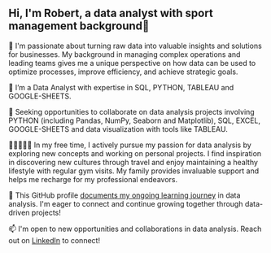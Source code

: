 ## Hi, I'm Robert, a data analyst with sport management background👋

👀 I'm passionate about turning raw data into valuable insights and solutions for businesses. My background in managing complex operations 
  and leading teams gives me a unique perspective on how data can be used to optimize processes, improve efficiency, and achieve strategic goals.

🌱 I’m a Data Analyst with expertise in SQL, PYTHON, TABLEAU and GOOGLE-SHEETS.

🤝 Seeking opportunities to collaborate on data analysis projects involving PYTHON (including Pandas, NumPy, Seaborn and Matplotlib),
    SQL, EXCEL, GOOGLE-SHEETS and data visualization with tools like TABLEAU.

👨‍💻👨‍👩‍👧‍ In my free time, I actively pursue my passion for data analysis by exploring new concepts and working on personal projects. I find inspiration in discovering new cultures through travel and enjoy maintaining a healthy lifestyle with regular gym visits. My family provides invaluable support and helps me recharge for my professional endeavors.

🌱 This GitHub profile [documents my ongoing learning journey](https://github.com/robertschopf/Data-Analytics-Portfolio) in data analysis.  I'm eager to connect and continue growing together through data-driven projects!

📫 I'm open to new opportunities and collaborations in data analysis. 
  Reach out on [LinkedIn](http://www.linkedin.com/in/robertschopf) to connect!

<!---
robertschopf/robertschopf is a ✨ special ✨ repository because its `README.md` (this file) appears on your GitHub profile.
You can click the Preview link to take a look at your changes.
--->
